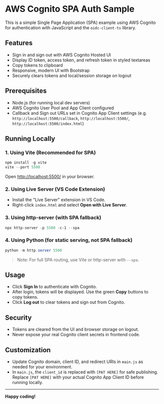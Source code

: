 # AWS Cognito SPA Auth Sample

This is a simple Single Page Application (SPA) example using AWS Cognito for authentication with JavaScript and the `oidc-client-ts` library.

## Features
- Sign in and sign out with AWS Cognito Hosted UI
- Display ID token, access token, and refresh token in styled textareas
- Copy tokens to clipboard
- Responsive, modern UI with Bootstrap
- Securely clears tokens and local/session storage on logout

## Prerequisites
- Node.js (for running local dev servers)
- AWS Cognito User Pool and App Client configured
- Callback and Sign out URLs set in Cognito App Client settings (e.g. `http://localhost:5500/callback`, `http://localhost:5500/`, `http://localhost:5500/index.html`)

## Running Locally

### 1. Using Vite (Recommended for SPA)
```powershell
npm install -g vite
vite --port 5500
```
Open [http://localhost:5500/](http://localhost:5500/) in your browser.

### 2. Using Live Server (VS Code Extension)
- Install the "Live Server" extension in VS Code.
- Right-click `index.html` and select **Open with Live Server**.

### 3. Using http-server (with SPA fallback)
```powershell
npx http-server -p 5500 -c-1 --spa
```

### 4. Using Python (for static serving, not SPA fallback)
```powershell
python -m http.server 5500
```
> Note: For full SPA routing, use Vite or http-server with `--spa`.

## Usage
- Click **Sign In** to authenticate with Cognito.
- After login, tokens will be displayed. Use the green **Copy** buttons to copy tokens.
- Click **Log out** to clear tokens and sign out from Cognito.

## Security
- Tokens are cleared from the UI and browser storage on logout.
- Never expose your real Cognito client secrets in frontend code.

## Customization
- Update Cognito domain, client ID, and redirect URIs in `main.js` as needed for your environment.
- In `main.js`, the `client_id` is replaced with `[PAT HERE]` for safe publishing. Replace `[PAT HERE]` with your actual Cognito App Client ID before running locally.

---

**Happy coding!**
